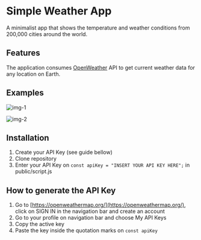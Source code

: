# Simple Weather App

A minimalist app that shows the temperature and weather conditions from 200,000 cities around the world.

## Features

The application consumes [OpenWeather](https://openweathermap.org/) API to get current weather data for any location on Earth.

## Examples

![img-1](https://user-images.githubusercontent.com/113650703/235217395-8a6364aa-e3ee-43db-8b2f-a2d6bff9a29f.png)

![img-2](https://user-images.githubusercontent.com/113650703/235217412-0690426e-d0a6-4022-87b8-a5e47b8500c9.png)

## Installation

1. Create your API Key (see guide bellow)
2. Clone repository
3. Enter your API Key on `const apiKey = "INSERT YOUR API KEY HERE";` in public/script.js

## How to generate the API Key

1. Go to [https://openweathermap.org/](https://openweathermap.org/), click on SIGN IN in the navigation bar and create an account
2. Go to your profile on navigation bar and choose My API Keys
3. Copy the active key
4. Paste the key inside the quotation marks on `const apiKey`
